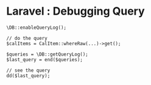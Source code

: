 # Laravel : Debugging Query

    \DB::enableQueryLog();
    
    // do the query
    $calItems = CalItem::whereRaw(...)->get();

    $queries = \DB::getQueryLog();
    $last_query = end($queries);
    
    // see the query
    dd($last_query);